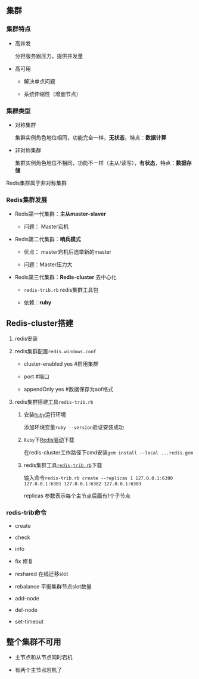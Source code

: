## 集群

### 集群特点

* 高并发
  
  分担服务器压力，提供并发量

* 高可用
  
  * 解决单点问题

  * 系统伸缩性（增删节点）


### 集群类型

* 对称集群

  集群实例角色地位相同，功能完全一样，**无状态**，特点：**数据计算**

* 非对称集群

  集群实例角色地位不相同，功能不一样（主从/读写），**有状态**，特点：**数据存储**


Redis集群属于非对称集群

### Redis集群发展

* Redis第一代集群：**主从master-slaver**

    * 问题： Master宕机

* Redis第二代集群：**哨兵模式**
    
    * 优点： master宕机后选举新的master
    
    * 问题：Master压力大

* Redis第三代集群：**Redis-cluster** 去中心化

    * ```redis-trib.rb``` redis集群工具包

    * 依赖：**ruby**



## Redis-cluster搭建

1. redis安装

2. redis集群配置```redis.windows.conf```

    * cluster-enabled yes #启用集群

    * port #端口

    * appendOnly yes #数据保存为aof格式


3. redis集群搭建工具```redis-trib.rb```

    1. 安装[```Ruby```](https://rubyinstaller.org/downloads/)运行环境

       添加环境变量```ruby --version```验证安装成功
        

    2. ```Ruby```下[Redis驱动](https://rubygems.org/gems/redis)下载

       在redis-cluster工作路径下cmd安装```gem install --local ...redis.gem```

    3. redis集群工具[```redis-trib.rb```](https://github.com/beebol/redis-trib.rb)下载

       输入命令```redis-trib.rb create --replicas 1 127.0.0.1:6380 127.0.0.1:6381 127.0.0.1:6382 127.0.0.1:6383```

       replicas 参数表示每个主节点后面有1个子节点


### redis-trib命令

* create 

* check

* info

* fix 修复

* reshared 在线迁移slot

* rebalance 平衡集群节点slot数量

* add-node

* del-node

* set-timeout


## 整个集群不可用

* 主节点和从节点同时宕机

* 有两个主节点宕机了







